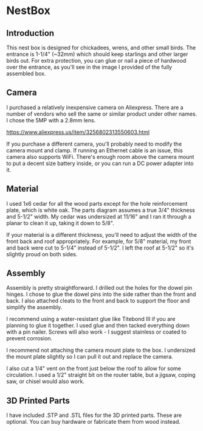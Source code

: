 # NestBox

## Introduction

This nest box is designed for chickadees, wrens, and other small birds. The entrance is 1-1/4" (~32mm) which should keep starlings and other larger birds out. For extra protection, you can glue or nail a piece of hardwood over the entrance, as you'll see in the image I provided of the fully assembled box.

## Camera

I purchased a relatively inexpensive camera on Aliexpress. There are a number of vendors who sell the same or similar product under other names. I chose the 5MP with a 2.8mm lens.

https://www.aliexpress.us/item/3256802313550603.html

If you purchase a different camera, you'll probably need to modify the camera mount and clamp. If running an Ethernet cable is an issue, this camera also supports WiFi. There's enough room above the camera mount to put a decent size battery inside, or you can run a DC power adapter into it.

## Material

I used 1x6 cedar for all the wood parts except for the hole reinforcement plate, which is white oak. The parts diagram assumes a true 3/4" thickness and 5-1/2" width. My cedar was undersized at 11/16" and I ran it through a planar to clean it up, taking it down to 5/8".

If your material is a different thickness, you'll need to adjust the width of the front back and roof appropriately. For example, for 5/8" material, my front and back were cut to 5-1/4" instead of 5-1/2". I left the roof at 5-1/2" so it's slightly proud on both sides.

## Assembly

Assembly is pretty straightforward. I drilled out the holes for the dowel pin hinges. I chose to glue the dowel pins into the side rather than the front and back. I also attached cleats to the front and back to support the floor and simplify the assembly.

I recommend using a water-resistant glue like Titebond III if you are planning to glue it together. I used glue and then tacked everything down with a pin nailer. Screws will also work - I suggest stainless or coated to prevent corrosion.

I recommend not attaching the camera mount plate to the box. I undersized the mount plate slightly so I can pull it out and replace the camera.

I also cut a 1/4" vent on the front just below the roof to allow for some circulation. I used a 1/2" straight bit on the router table, but a jigsaw, coping saw, or chisel would also work.

## 3D Printed Parts

I have included .STP and .STL files for the 3D printed parts. These are optional. You can buy hardware or fabricate them from wood instead.
